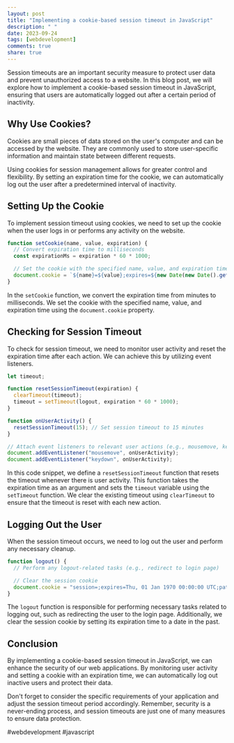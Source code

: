 ```yaml
---
layout: post
title: "Implementing a cookie-based session timeout in JavaScript"
description: " "
date: 2023-09-24
tags: [webdevelopment]
comments: true
share: true
---
```


Session timeouts are an important security measure to protect user data and prevent unauthorized access to a website. In this blog post, we will explore how to implement a cookie-based session timeout in JavaScript, ensuring that users are automatically logged out after a certain period of inactivity.

## Why Use Cookies?

Cookies are small pieces of data stored on the user's computer and can be accessed by the website. They are commonly used to store user-specific information and maintain state between different requests.

Using cookies for session management allows for greater control and flexibility. By setting an expiration time for the cookie, we can automatically log out the user after a predetermined interval of inactivity.

## Setting Up the Cookie
To implement session timeout using cookies, we need to set up the cookie when the user logs in or performs any activity on the website.

```javascript
function setCookie(name, value, expiration) {
  // Convert expiration time to milliseconds
  const expirationMs = expiration * 60 * 1000;

  // Set the cookie with the specified name, value, and expiration time
  document.cookie = `${name}=${value};expires=${new Date(new Date().getTime() + expirationMs)};path=/`;
}
```

In the `setCookie` function, we convert the expiration time from minutes to milliseconds. We set the cookie with the specified name, value, and expiration time using the `document.cookie` property.

## Checking for Session Timeout
To check for session timeout, we need to monitor user activity and reset the expiration time after each action. We can achieve this by utilizing event listeners.

```javascript
let timeout;

function resetSessionTimeout(expiration) {
  clearTimeout(timeout);
  timeout = setTimeout(logout, expiration * 60 * 1000);
}

function onUserActivity() {
  resetSessionTimeout(15); // Set session timeout to 15 minutes
}

// Attach event listeners to relevant user actions (e.g., mousemove, keydown)
document.addEventListener("mousemove", onUserActivity);
document.addEventListener("keydown", onUserActivity);
```

In this code snippet, we define a `resetSessionTimeout` function that resets the timeout whenever there is user activity. This function takes the expiration time as an argument and sets the `timeout` variable using the `setTimeout` function. We clear the existing timeout using `clearTimeout` to ensure that the timeout is reset with each new action.

## Logging Out the User
When the session timeout occurs, we need to log out the user and perform any necessary cleanup.

```javascript
function logout() {
  // Perform any logout-related tasks (e.g., redirect to login page)

  // Clear the session cookie
  document.cookie = "session=;expires=Thu, 01 Jan 1970 00:00:00 UTC;path=/;";
}
```

The `logout` function is responsible for performing necessary tasks related to logging out, such as redirecting the user to the login page. Additionally, we clear the session cookie by setting its expiration time to a date in the past.

## Conclusion
By implementing a cookie-based session timeout in JavaScript, we can enhance the security of our web applications. By monitoring user activity and setting a cookie with an expiration time, we can automatically log out inactive users and protect their data.

Don't forget to consider the specific requirements of your application and adjust the session timeout period accordingly. Remember, security is a never-ending process, and session timeouts are just one of many measures to ensure data protection.

#webdevelopment #javascript